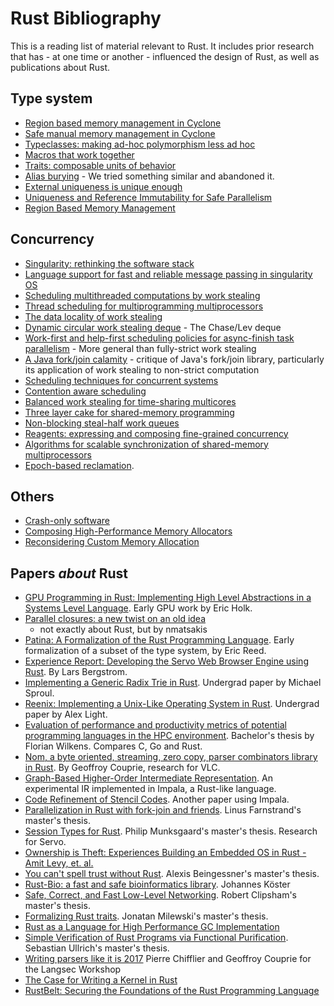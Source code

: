 # Rust Bibliography

This is a reading list of material relevant to Rust. It includes prior
research that has - at one time or another - influenced the design of
Rust, as well as publications about Rust.

## Type system

* [Region based memory management in Cyclone](https://www.cs.umd.edu/projects/cyclone/papers/cyclone-regions.pdf)
* [Safe manual memory management in Cyclone](http://www.cs.umd.edu/projects/PL/cyclone/scp.pdf)
* [Typeclasses: making ad-hoc polymorphism less ad hoc](http://www.ps.uni-sb.de/courses/typen-ws99/class.ps.gz)
* [Macros that work together](https://www.cs.utah.edu/plt/publications/jfp12-draft-fcdf.pdf)
* [Traits: composable units of behavior](http://scg.unibe.ch/archive/papers/Scha03aTraits.pdf)
* [Alias burying](http://www.cs.uwm.edu/faculty/boyland/papers/unique-preprint.ps) - We tried something similar and abandoned it.
* [External uniqueness is unique enough](http://www.cs.uu.nl/research/techreps/UU-CS-2002-048.html)
* [Uniqueness and Reference Immutability for Safe Parallelism](https://research.microsoft.com/pubs/170528/msr-tr-2012-79.pdf)
* [Region Based Memory Management](http://www.cs.ucla.edu/~palsberg/tba/papers/tofte-talpin-iandc97.pdf)

## Concurrency

* [Singularity: rethinking the software stack](https://research.microsoft.com/pubs/69431/osr2007_rethinkingsoftwarestack.pdf)
* [Language support for fast and reliable message passing in singularity OS](https://research.microsoft.com/pubs/67482/singsharp.pdf)
* [Scheduling multithreaded computations by work stealing](http://supertech.csail.mit.edu/papers/steal.pdf)
* [Thread scheduling for multiprogramming multiprocessors](http://www.eecis.udel.edu/%7Ecavazos/cisc879-spring2008/papers/arora98thread.pdf)
* [The data locality of work stealing](http://www.aladdin.cs.cmu.edu/papers/pdfs/y2000/locality_spaa00.pdf)
* [Dynamic circular work stealing deque](http://citeseerx.ist.psu.edu/viewdoc/download?doi=10.1.1.170.1097&rep=rep1&type=pdf) - The Chase/Lev deque
* [Work-first and help-first scheduling policies for async-finish task parallelism](http://www.cs.rice.edu/%7Eyguo/pubs/PID824943.pdf) - More general than fully-strict work stealing
* [A Java fork/join calamity](http://www.coopsoft.com/ar/CalamityArticle.html) - critique of Java's fork/join library, particularly its application of work stealing to non-strict computation
* [Scheduling techniques for concurrent systems](http://www.stanford.edu/~ouster/cgi-bin/papers/coscheduling.pdf)
* [Contention aware scheduling](http://www.blagodurov.net/files/a8-blagodurov.pdf)
* [Balanced work stealing for time-sharing multicores](http://www.cse.ohio-state.edu/hpcs/WWW/HTML/publications/papers/TR-12-1.pdf)
* [Three layer cake for shared-memory programming](http://dl.acm.org/citation.cfm?id=1953616&dl=ACM&coll=DL&CFID=524387192&CFTOKEN=44362705)
* [Non-blocking steal-half work queues](http://www.cs.bgu.ac.il/%7Ehendlerd/papers/p280-hendler.pdf)
* [Reagents: expressing and composing fine-grained concurrency](https://aturon.github.io/academic/reagents.pdf)
* [Algorithms for scalable synchronization of shared-memory multiprocessors](https://www.cs.rochester.edu/u/scott/papers/1991_TOCS_synch.pdf)
* [Epoch-based reclamation](https://www.cl.cam.ac.uk/techreports/UCAM-CL-TR-579.pdf).

## Others

* [Crash-only software](https://www.usenix.org/legacy/events/hotos03/tech/full_papers/candea/candea.pdf)
* [Composing High-Performance Memory Allocators](http://people.cs.umass.edu/~emery/pubs/berger-pldi2001.pdf)
* [Reconsidering Custom Memory Allocation](http://people.cs.umass.edu/~emery/pubs/berger-oopsla2002.pdf)

## Papers *about* Rust

* [GPU Programming in Rust: Implementing High Level Abstractions in a Systems
  Level
  Language](https://ieeexplore.ieee.org/document/6650903).
  Early GPU work by Eric Holk.
* [Parallel closures: a new twist on an old
  idea](https://www.usenix.org/conference/hotpar12/parallel-closures-new-twist-old-idea)
  - not exactly about Rust, but by nmatsakis
* [Patina: A Formalization of the Rust Programming
  Language](http://dada.cs.washington.edu/research/tr/2015/03/UW-CSE-15-03-02.pdf).
  Early formalization of a subset of the type system, by Eric Reed.
* [Experience Report: Developing the Servo Web Browser Engine using
  Rust](http://arxiv.org/abs/1505.07383). By Lars Bergstrom.
* [Implementing a Generic Radix Trie in
  Rust](https://michaelsproul.github.io/rust_radix_paper/rust-radix-sproul.pdf). Undergrad
  paper by Michael Sproul.
* [Reenix: Implementing a Unix-Like Operating System in
  Rust](https://scialex.github.io/reenix.pdf). Undergrad paper by Alex
  Light.
* [Evaluation of performance and productivity metrics of potential programming languages in the HPC environment](https://github.com/1wilkens/thesis-ba).
  Bachelor's thesis by Florian Wilkens. Compares C, Go and Rust.
* [Nom, a byte oriented, streaming, zero copy, parser combinators library
  in Rust](http://spw15.langsec.org/papers/couprie-nom.pdf). By
  Geoffroy Couprie, research for VLC.
* [Graph-Based Higher-Order Intermediate
  Representation](http://compilers.cs.uni-saarland.de/papers/lkh15_cgo.pdf). An
  experimental IR implemented in Impala, a Rust-like language.
* [Code Refinement of Stencil
  Codes](http://compilers.cs.uni-saarland.de/papers/ppl14_web.pdf). Another
  paper using Impala.
* [Parallelization in Rust with fork-join and
  friends](http://publications.lib.chalmers.se/records/fulltext/219016/219016.pdf). Linus
  Farnstrand's master's thesis.
* [Session Types for
  Rust](http://munksgaard.me/papers/laumann-munksgaard-larsen.pdf). Philip
  Munksgaard's master's thesis. Research for Servo.
* [Ownership is Theft: Experiences Building an Embedded OS in Rust - Amit Levy, et. al.](http://amitlevy.com/papers/tock-plos2015.pdf)
* [You can't spell trust without Rust](https://raw.githubusercontent.com/Gankro/thesis/master/thesis.pdf). Alexis Beingessner's master's thesis.
* [Rust-Bio: a fast and safe bioinformatics library](http://bioinformatics.oxfordjournals.org/content/early/2015/10/06/bioinformatics.btv573). Johannes Köster
* [Safe, Correct, and Fast Low-Level Networking](http://citeseerx.ist.psu.edu/viewdoc/summary?doi=10.1.1.704.1768). Robert Clipsham's master's thesis.
* [Formalizing Rust traits](http://hdl.handle.net/2429/55609). Jonatan Milewski's master's thesis.
* [Rust as a Language for High Performance GC Implementation](http://users.cecs.anu.edu.au/~steveb/downloads/pdf/rust-ismm-2016.pdf)
* [Simple Verification of Rust Programs via Functional Purification](https://github.com/Kha/electrolysis). Sebastian Ullrich's master's thesis.
* [Writing parsers like it is 2017](http://spw17.langsec.org/papers/chifflier-parsing-in-2017.pdf) Pierre Chifflier and Geoffroy Couprie for the Langsec Workshop
* [The Case for Writing a Kernel in Rust](https://www.tockos.org/assets/papers/rust-kernel-apsys2017.pdf)
* [RustBelt: Securing the Foundations of the Rust Programming Language](https://plv.mpi-sws.org/rustbelt/popl18/)
